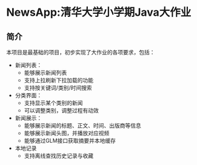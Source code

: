# NewsApp:清华大学小学期Java大作业

## 简介

 本项目是最基础的项目，初步实现了大作业的各项要求，包括：

- 新闻列表：
  - 能够展示新闻列表
  - 支持上拉刷新下拉加载的功能
  - 支持按关键词/类别/时间搜索
- 分类界面：
  - 支持显示某个类别的新闻
  - 可以调整类别，调整过程有动效
- 新闻展示：
  - 能够展示新闻的标题、正文、时间、出版商等信息
  - 能够展示新闻头图，并播放对应视频
  - 能够通过GLM接口获取摘要并本地缓存
- 本地记录
  - 支持离线查找历史记录与收藏


